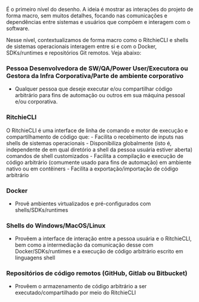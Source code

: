 É o primeiro nível do desenho. A ideia é mostrar as interações do projeto de forma macro, sem muitos detalhes, focando nas comunicações e dependências entre sistemas e usuários que compõem e interagem com o software.

Nesse nível, contextualizamos de forma macro como o RitchieCLI e shells de sistemas operacionais interagem entre si e com o Docker, SDKs/runtimes e repositórios Git remotos. Veja abaixo: 

### **Pessoa Desenvolvedora de SW/QA/Power User/Executora ou Gestora da Infra Corporativa/Parte de ambiente corporativo** 
- Qualquer pessoa que deseje executar e/ou compartilhar código arbitrário para fins de automação ou outros em sua máquina pessoal e/ou corporativa.

### **RitchieCLI**
O RitchieCLI é uma interface de linha de comando e motor de execução e compartilhamento de código que:
    - Facilita o recebimento de inputs nas shells de sistemas operacionais
    - Disponibiliza globalmente (isto é, independente de em qual diretório a shell da pessoa usuária estiver aberta) comandos de shell customizados 
    - Facilita a compilação e execução de código arbitrário (comumente usado para fins de automação) em ambiente nativo ou em contêiners
    - Facilita a exportação/importação de código arbitrário

### **Docker** 
- Provê ambientes virtualizados e pré-configurados com shells/SDKs/runtimes

### **Shells do Windows/MacOS/Linux** 
- Provêem a interface de interação entre a pessoa usuária e o RitchieCLI, bem como a intermediação da comunicação desse com Docker/SDKs/runtimes e a execução de código arbitrário escrito em linguagens shell

### **Repositórios de código remotos (GitHub, Gitlab ou Bitbucket)** 
- Provêem o armazenamento de código arbitrário a ser executado/compartilhado por meio do RitchieCLI